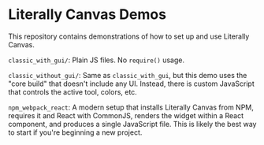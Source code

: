 # Literally Canvas Demos

This repository contains demonstrations of how to set up and use Literally
Canvas.

`classic_with_gui/`: Plain JS files. No `require()` usage.

`classic_without_gui/`: Same as `classic_with_gui`, but this demo uses the
    "core build" that doesn't include any UI. Instead, there is custom
    JavaScript that controls the active tool, colors, etc.

`npm_webpack_react`: A modern setup that installs Literally Canvas from NPM,
    requires it and React with CommonJS, renders the widget within a React
    component, and produces a single JavaScript file. This is likely the best
    way to start if you're beginning a new project.
